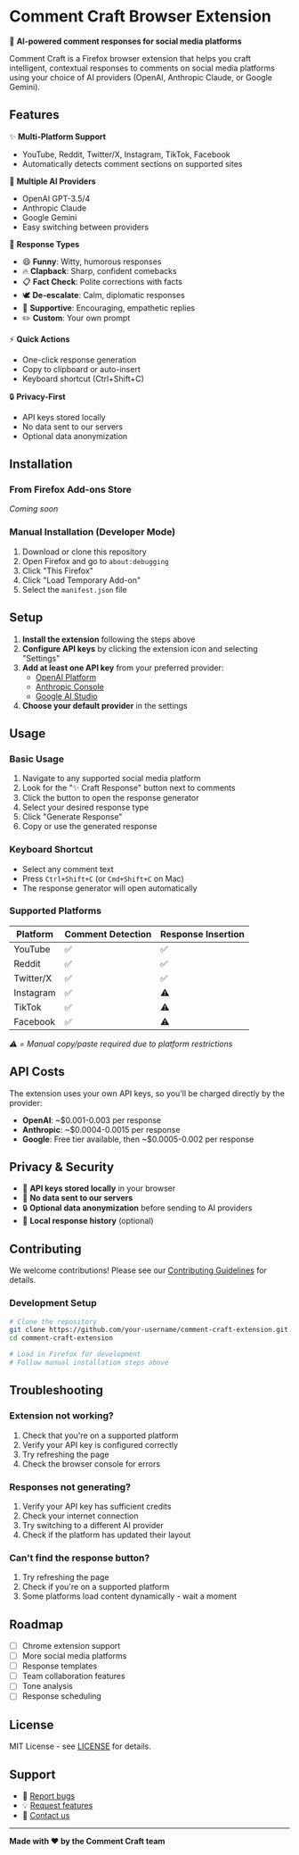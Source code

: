# Comment Craft Browser Extension

🚀 **AI-powered comment responses for social media platforms**

Comment Craft is a Firefox browser extension that helps you craft intelligent, contextual responses to comments on social media platforms using your choice of AI providers (OpenAI, Anthropic Claude, or Google Gemini).

## Features

✨ **Multi-Platform Support**
- YouTube, Reddit, Twitter/X, Instagram, TikTok, Facebook
- Automatically detects comment sections on supported sites

🤖 **Multiple AI Providers**
- OpenAI GPT-3.5/4
- Anthropic Claude
- Google Gemini
- Easy switching between providers

💬 **Response Types**
- 😄 **Funny**: Witty, humorous responses
- 🔥 **Clapback**: Sharp, confident comebacks
- 📋 **Fact Check**: Polite corrections with facts
- 🕊️ **De-escalate**: Calm, diplomatic responses
- 💙 **Supportive**: Encouraging, empathetic replies
- ✏️ **Custom**: Your own prompt

⚡ **Quick Actions**
- One-click response generation
- Copy to clipboard or auto-insert
- Keyboard shortcut (Ctrl+Shift+C)

🔒 **Privacy-First**
- API keys stored locally
- No data sent to our servers
- Optional data anonymization

## Installation

### From Firefox Add-ons Store
*Coming soon*

### Manual Installation (Developer Mode)
1. Download or clone this repository
2. Open Firefox and go to `about:debugging`
3. Click "This Firefox"
4. Click "Load Temporary Add-on"
5. Select the `manifest.json` file

## Setup

1. **Install the extension** following the steps above
2. **Configure API keys** by clicking the extension icon and selecting "Settings"
3. **Add at least one API key** from your preferred provider:
   - [OpenAI Platform](https://platform.openai.com/api-keys)
   - [Anthropic Console](https://console.anthropic.com/)
   - [Google AI Studio](https://makersuite.google.com/app/apikey)
4. **Choose your default provider** in the settings

## Usage

### Basic Usage
1. Navigate to any supported social media platform
2. Look for the "✨ Craft Response" button next to comments
3. Click the button to open the response generator
4. Select your desired response type
5. Click "Generate Response"
6. Copy or use the generated response

### Keyboard Shortcut
- Select any comment text
- Press `Ctrl+Shift+C` (or `Cmd+Shift+C` on Mac)
- The response generator will open automatically

### Supported Platforms

| Platform | Comment Detection | Response Insertion |
|----------|------------------|-------------------|
| YouTube | ✅ | ✅ |
| Reddit | ✅ | ✅ |
| Twitter/X | ✅ | ✅ |
| Instagram | ✅ | ⚠️ |
| TikTok | ✅ | ⚠️ |
| Facebook | ✅ | ⚠️ |

*⚠️ = Manual copy/paste required due to platform restrictions*

## API Costs

The extension uses your own API keys, so you'll be charged directly by the provider:

- **OpenAI**: ~$0.001-0.003 per response
- **Anthropic**: ~$0.0004-0.0015 per response  
- **Google**: Free tier available, then ~$0.0005-0.002 per response

## Privacy & Security

- 🔐 **API keys stored locally** in your browser
- 🚫 **No data sent to our servers**
- 🔒 **Optional data anonymization** before sending to AI providers
- 📝 **Local response history** (optional)

## Contributing

We welcome contributions! Please see our [Contributing Guidelines](CONTRIBUTING.md) for details.

### Development Setup
```bash
# Clone the repository
git clone https://github.com/your-username/comment-craft-extension.git
cd comment-craft-extension

# Load in Firefox for development
# Follow manual installation steps above
```

## Troubleshooting

### Extension not working?
1. Check that you're on a supported platform
2. Verify your API key is configured correctly
3. Try refreshing the page
4. Check the browser console for errors

### Responses not generating?
1. Verify your API key has sufficient credits
2. Check your internet connection
3. Try switching to a different AI provider
4. Check if the platform has updated their layout

### Can't find the response button?
1. Try refreshing the page
2. Check if you're on a supported platform
3. Some platforms load content dynamically - wait a moment

## Roadmap

- [ ] Chrome extension support
- [ ] More social media platforms
- [ ] Response templates
- [ ] Team collaboration features
- [ ] Tone analysis
- [ ] Response scheduling

## License

MIT License - see [LICENSE](LICENSE) for details.

## Support

- 🐛 [Report bugs](https://github.com/your-username/comment-craft-extension/issues)
- 💡 [Request features](https://github.com/your-username/comment-craft-extension/issues)
- 📧 [Contact us](mailto:support@commentcraft.com)

---

**Made with ❤️ by the Comment Craft team**